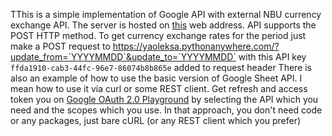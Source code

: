 TThis is a simple implementation of Google API with external NBU currency exchange API. The server is hosted on [this](https://yaoleksa.pythonanywhere.com/) web address.
API supports the POST HTTP method. To get currency exchange rates for the period just make a POST request to https://yaoleksa.pythonanywhere.com/?update_from=`YYYYMMDD`&update_to=`YYYYMMDD` with this API key `ffda1910-cab3-44fc-96e7-86074b8b865e` added to request header
There is also an example of how to use the basic version of Google Sheet API. I mean how to use it via curl or some REST client.
Get refresh and access token you on [Google OAuth 2.0 Playground](https://developers.google.com/oauthplayground/) by selecting the API which you need and the scopes which you use. In that approach, you don't need code or any packages, just bare cURL (or any REST client which you prefer)